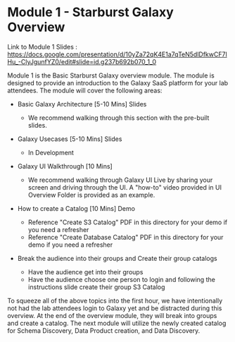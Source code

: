 # Module 1 - Starburst Galaxy Overview

Link to Module 1 Slides : https://docs.google.com/presentation/d/10yZa72qK4E1a7qTeN5dlDfkwCF7lHu_-ClyJgunfYZ0/edit#slide=id.g237b692b070_1_0

Module 1 is the Basic Starburst Galaxy overview module. The module is designed to provide an introduction to the Galaxy SaaS platform for your lab attendees. 
The module will cover the following areas:

- Basic Galaxy Architecture [5-10 Mins] Slides
  - We recommend walking through this section with the pre-built slides.
- Galaxy Usecases [5-10 Mins] Slides
  - In Development
- Galaxy UI Walkthrough [10 Mins] 
  - We recommend walking through Galaxy UI Live by sharing your screen and driving through the UI. A "how-to" video provided in UI Overview Folder is provided as an example.

- How to create a Catalog [10 Mins] Demo
  - Reference "Create S3 Catalog" PDF in this directory for your demo if you need a refresher
  - Reference "Create Database Catalog" PDF in this directory for your demo if you need a refresher
 
- Break the audience into their groups and Create their group catalogs
  - Have the audience get into their groups
  - Have the audience choose one person to login and following the instructions slide create their group S3 Catalog

To squeeze all of the above topics into the first hour, we have intentionally not had the lab attendees login to Galaxy yet and be distracted during this overview. At the end of the overview module, they will break into groups and create a catalog. The next module will utilize the newly created catalog for Schema Discovery, Data Product creation, and Data Discovery.


